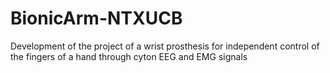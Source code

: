 # BionicArm-NTXUCB
Development of the project of a wrist prosthesis for independent control of the fingers of a hand through cyton EEG and EMG signals
